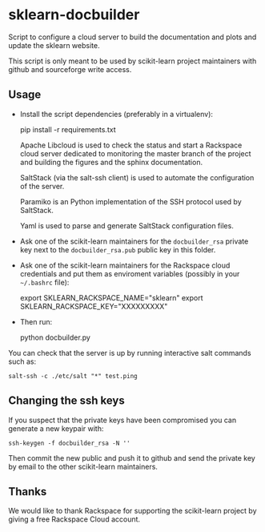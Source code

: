 sklearn-docbuilder
==================

Script to configure a cloud server to build the documentation and plots and
update the sklearn website.

This script is only meant to be used by scikit-learn project maintainers with
github and sourceforge write access.


Usage
-----

- Install the script dependencies (preferably in a virtualenv):

    pip install -r requirements.txt

  Apache Libcloud is used to check the status and start a Rackspace cloud
  server dedicated to monitoring the master branch of the project and building
  the figures and the sphinx documentation.

  SaltStack (via the salt-ssh client) is used to automate the configuration of
  the server.

  Paramiko is an Python implementation of the SSH protocol used by SaltStack.

  Yaml is used to parse and generate SaltStack configuration files.

- Ask one of the scikit-learn maintainers for the `docbuilder_rsa` private key
  next to the `docbuilder_rsa.pub` public key in this folder.

- Ask one of the scikit-learn maintainers for the Rackspace cloud credentials
  and put them as enviroment variables (possibly in your `~/.bashrc` file):

    export SKLEARN_RACKSPACE_NAME="sklearn"
    export SKLEARN_RACKSPACE_KEY="XXXXXXXXX"
    
- Then run:

    python docbuilder.py


You can check that the server is up by running interactive salt commands such
as:

    salt-ssh -c ./etc/salt "*" test.ping


Changing the ssh keys
---------------------

If you suspect that the private keys have been compromised you can generate
a new keypair with:

    ssh-keygen -f docbuilder_rsa -N ''

Then commit the new public and push it to github and send the private key by
email to the other scikit-learn maintainers.


Thanks
------

We would like to thank Rackspace for supporting the scikit-learn project by
giving a free Rackspace Cloud account.
